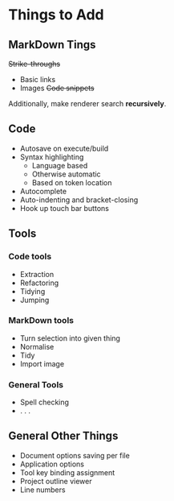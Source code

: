 # Things to Add

## MarkDown Tings

~~Strike-throughs~~
* Basic links
* Images
~~Code snippets~~

Additionally, make renderer search **recursively**.

## Code

* Autosave on execute/build
* Syntax highlighting
	* Language based
	* Otherwise automatic
	* Based on token location
* Autocomplete
* Auto-indenting and bracket-closing
* Hook up touch bar buttons

## Tools

### Code tools
* Extraction
* Refactoring
* Tidying
* Jumping

### MarkDown tools
* Turn selection into given thing
* Normalise
* Tidy
* Import image

### General Tools
* Spell checking
* . . .

## General Other Things

* Document options saving per file
* Application options
* Tool key binding assignment
* Project outline viewer
* Line numbers